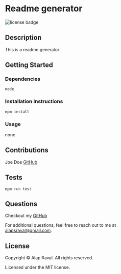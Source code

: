 # Readme generator
  ![license badge](https://img.shields.io/badge/license-MIT-informational)

## Description
This is a readme generator

## Getting Started
### Dependencies
`node`

### Installation Instructions
`npm install`

### Usage
none

## Contributions
Joe Doe [GitHub](https://github.com/joedoe)

## Tests
`npm run test`

## Questions
Checkout my [GitHub](https://github.com/alapsraval)

For additional questions, feel free to reach out to me at alapsraval@gmail.com.

## License
Copyright &copy; Alap Raval. All rights reserved.

Licensed under the MIT license. 

